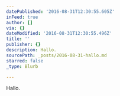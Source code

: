 ```yaml
---
datePublished: '2016-08-31T12:30:55.605Z'
inFeed: true
author: []
via: {}
dateModified: '2016-08-31T12:30:55.496Z'
title: ''
publisher: {}
description: Hallo.
sourcePath: _posts/2016-08-31-hallo.md
starred: false
_type: Blurb

---
```

Hallo.